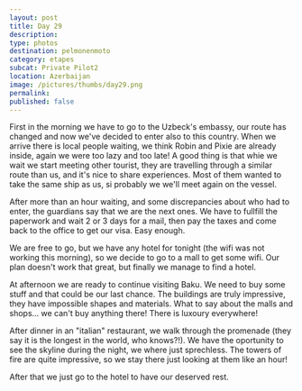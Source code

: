 ```yaml
---
layout: post
title: Day 29
description: 
type: photos
destination: pelmonenmoto
category: etapes
subcat: Private Pilot2
location: Azerbaijan
image: /pictures/thumbs/day29.png
permalink: 
published: false
---
```


First in the morning we have to go to the Uzbeck's embassy, our route has changed and now we've decided to enter also to this country. When we arrive there is local people waiting, we think Robin and Pixie are already inside, again we were too lazy and too late! A good thing is that whie we wait we start meeting other tourist, they are travelling through a similar route than us, and it's nice to share experiences. Most of them wanted to take the same ship as us, si probably we we'll meet again on the vessel.

After more than an hour waiting, and some discrepancies about who had to enter, the guardians say that we are the next ones. We have to fullfill the paperwork and wait 2 or 3 days for a mail, then pay the taxes and come back to the office to get our visa. Easy enough.

We are free to go, but we have any hotel for tonight (the wifi was not working this morning), so we decide to go to a mall to get some wifi. Our plan doesn't work that great, but finally we manage to find a hotel.

At afternoon we are ready to continue visiting Baku. We need to buy some stuff and that could be our last chance. The buildings are truly impressive, they have impossible shapes and materials. What to say about the malls and shops... we can't buy anything there! There is luxoury everywhere!

After dinner in an "italian" restaurant, we walk through the promenade (they say it is the longest in the world, who knows?!). We have the oportunity to see the skyline during the night, we where just sprechless. The towers of fire are quite impressive, so we stay there just looking at them like an hour!

After that we just go to the hotel to have our deserved rest.